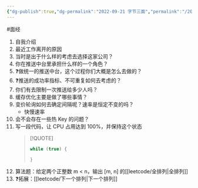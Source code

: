 ```yaml
---
{"dg-publish":true,"dg-permalink":"2022-09-21 字节三面","permalink":"/2022-09-21 字节三面/"}
---
```



#面经

1. 自我介绍
2. 最近工作离开的原因
3. 当时是出于什么样的考虑去选择这家公司？
4. 你在推送中台里承担什么样的一个角色？
5. ❓做统一的推送中台，这个过程你们大概是怎么去做的？
6. ❓推送的成功率指标、不可重复如何去考虑的？
7.  你们有去限制一次推送给多少人吗？
8.  缓存优化主要是做了哪些事情？
9.  变价轮询如何去确定间隔呢？速率是恒定不变的吗？
	- 快慢速率
10. 会不会存在一些热 Key 的问题？
11. 写一段代码，让 CPU 占用达到 100%，并保持这个状态
	> [!QUOTE] 
	> ```java
	> while (true) {
	> 
	> }
	> ```
12. 算法题：给定两个正整数 m < n，输出 [m, n] 的[[leetcode/全排列\|全排列]]
13. ❓拓展：[[leetcode/下一个排列\|下一个排列]]